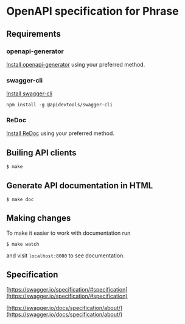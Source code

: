 # OpenAPI specification for Phrase

## Requirements

### openapi-generator

[Install openapi-generator](https://openapi-generator.tech/docs/installation) using your preferred method.


### swagger-cli

[Install swagger-cli](https://www.npmjs.com/package/swagger-cli)

`npm install -g @apidevtools/swagger-cli`

### ReDoc 

[Install ReDoc](https://github.com/Redocly/redoc) using your preferred method.

## Builing API clients

`$ make`

## Generate API documentation in HTML

`$ make doc`

## Making changes

To make it easier to work with documentation run

`$ make watch`

and visit `localhost:8080` to see documentation.

## Specification

[https://swagger.io/specification/#specification](https://swagger.io/specification/#specification)

[https://swagger.io/docs/specification/about/](https://swagger.io/docs/specification/about/)
